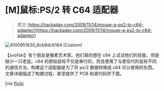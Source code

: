 # [M]鼠标:PS/2 转 C64 适配器

> 原文:[https://hackaday.com/2009/11/14/mouse-a-ps2-to-c64-adapter/](https://hackaday.com/2009/11/14/mouse-a-ps2-to-c64-adapter/)

![4100951630_8cb9dc6164 (Custom)](../Images/feb7ebcd139a24b70fcf9b6f664e3a06.png "4100951630_8cb9dc6164 (Custom)")

【svofski】有个朋友是像素艺术家。他们真的想在 c64 上试试他们的技能，但是缺少一只老鼠。c64 的原始鼠标不仅是串行的，而且使用了与更现代的鼠标不同的通信方法。构建这个适配器是为了将 ps/2 数据转换成 c64 可以使用的东西。文章详细描述了构建过程，甚至提供了 PCB 和源代码供下载。

[via [flickr](http://www.flickr.com/photos/svofski/4100951630/)